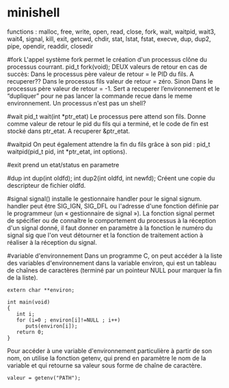 # minishell

functions : 
malloc, free, write, open, read, close, fork, wait,
waitpid, wait3, wait4, signal, kill, exit, getcwd,
chdir, stat, lstat, fstat, execve, dup, dup2, pipe,
opendir, readdir, closedir

#fork
L'appel système fork permet le création d'un processus clône du processus courrant.
pid_t  fork(void);
DEUX valeurs de retour en cas de succès:
Dans le processus père valeur de retour = le PID du fils. A recuperer??
Dans le processus fils valeur de retour = zéro.
Sinon
Dans le processus père valeur de retour = -1.
Sert a recuperer l’environnement et le “dupliquer” pour ne pas lancer la commande recue dans le meme environnement.
Un processus n'est pas un shell?

#wait
pid_t wait(int *ptr_etat)
Le processus pere attend son fils.
Donne comme valeur de retour le pid du fils qui a terminé, et le code de fin est stocké dans ptr_etat. A recuperer &ptr_etat.

#waitpid
On peut également attendre la fin du fils grâce à son pid : pid_t waitpid(pid_t pid, int *ptr_etat, int options).

#exit 
prend un etat/status en parametre

#dup
int dup(int oldfd);
int dup2(int oldfd, int newfd);
Créent une copie du descripteur de fichier oldfd.

#signal
signal() installe le gestionnaire handler pour le signal signum. handler peut être SIG_IGN, SIG_DFL ou l'adresse d'une fonction définie par le programmeur (un « gestionnaire de signal »).
La fonction signal permet de spécifier ou de connaître le comportement du processus à la réception d'un signal donné, il faut donner en paramètre à la fonction le numéro du signal sig que l'on veut détourner et la fonction de traitement action à réaliser à la réception du signal.

#variable d'environnement
Dans un programme C, on peut accéder à la liste des variables d'environnement dans la variable environ, qui est un tableau de chaînes de caractères (terminé par un pointeur NULL pour marquer la fin de la liste).
```
extern char **environ;

int main(void)
{
   int i;
   for (i=0 ; environ[i]!=NULL ; i++)
      puts(environ[i]);
   return 0;
}
```
Pour accéder à une variable d'environnement particulière à partir de son nom, on utilise la fonction getenv, qui prend en paramètre le nom de la variable et qui retourne sa valeur sous forme de chaîne de caractère.
```
valeur = getenv("PATH");
```
